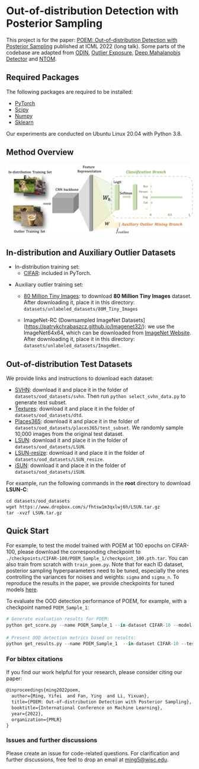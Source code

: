 # Out-of-distribution Detection with Posterior Sampling
This project is for the paper: [POEM: Out-of-distribution Detection with Posterior Sampling](https://arxiv.org/abs/2206.13687) published at ICML 2022 (long talk). Some parts of the codebase are adapted from [ODIN](https://github.com/facebookresearch/odin), [Outlier Exposure](https://github.com/hendrycks/outlier-exposure), [Deep Mahalanobis Detector](https://github.com/pokaxpoka/deep_Mahalanobis_detector) and [NTOM](https://github.com/jfc43/informative-outlier-mining).

## Required Packages

The following packages are required to be installed:

- [PyTorch](https://pytorch.org/)
- [Scipy](https://github.com/scipy/scipy)
- [Numpy](http://www.numpy.org/)
- [Sklearn](https://scikit-learn.org/stable/)

Our experiments are conducted on Ubuntu Linux 20.04 with Python 3.8.

## Method Overview

![framework](framework.png)


## In-distribution and Auxiliary Outlier Datasets

- In-distribution training set:
  - [CIFAR](https://www.cs.toronto.edu/~kriz/cifar.html): included in PyTorch.

* Auxiliary outlier training set:

  * [80 Million Tiny Images](https://groups.csail.mit.edu/vision/TinyImages/): to download **80 Million Tiny Images** dataset. After downloading it, place it in this directory: `datasets/unlabeled_datasets/80M_Tiny_Images`


  * ImageNet-RC (Downsampled ImageNet Datasets](https://patrykchrabaszcz.github.io/Imagenet32/): we use the ImageNet64x64, which can be downloaded from [ImageNet Website](http://image-net.org/download-images). After downloading it, place it in this directory: `datasets/unlabeled_datasets/ImageNet`. 
## Out-of-distribution Test Datasets

We provide links and instructions to download each dataset:

* [SVHN](http://ufldl.stanford.edu/housenumbers/test_32x32.mat): download it and place it in the folder of `datasets/ood_datasets/svhn`. Then run `python select_svhn_data.py` to generate test subset.
* [Textures](https://www.robots.ox.ac.uk/~vgg/data/dtd/download/dtd-r1.0.1.tar.gz): download it and place it in the folder of `datasets/ood_datasets/dtd`.
* [Places365](http://data.csail.mit.edu/places/places365/test_256.tar): download it and place it in the folder of `datasets/ood_datasets/places365/test_subset`. We randomly sample 10,000 images from the original test dataset.
* [LSUN](https://www.dropbox.com/s/fhtsw1m3qxlwj6h/LSUN.tar.gz): download it and place it in the folder of `datasets/ood_datasets/LSUN`.
* [LSUN-resize](https://www.dropbox.com/s/moqh2wh8696c3yl/LSUN_resize.tar.gz): download it and place it in the folder of `datasets/ood_datasets/LSUN_resize`.
* [iSUN](https://www.dropbox.com/s/ssz7qxfqae0cca5/iSUN.tar.gz): download it and place it in the folder of `datasets/ood_datasets/iSUN`.

For example, run the following commands in the **root** directory to download **LSUN-C**:
```
cd datasets/ood_datasets
wget https://www.dropbox.com/s/fhtsw1m3qxlwj6h/LSUN.tar.gz
tar -xvzf LSUN.tar.gz
```

## Quick Start 

For example, to test the model trained with POEM at 100 epochs on CIFAR-100, please download the corresponding checkpoint to `./checkpoints/CIFAR-100/POEM_Sample_1/checkpoint_100.pth.tar`. You can also train from scratch with `train_poem.py`. Note that for each ID dataset, posterior sampling hyperparameters need to be tuned, especially the ones controlling the variances for noises and weights: `sigma` and `sigma_n`. To reproduce the results in the paper, we provide checkpoints for tuned models [here](https://www.dropbox.com/sh/tsqwbob249gouzy/AABS21uLcB1TdwoHxMQpOXpia?dl=0).


To evaluate the OOD detection performance of POEM, for example, with a checkpoint named `POEM_Sample_1`:

```python
# Generate evaluation results for POEM:
python get_score.py --name POEM_Sample_1 --in-dataset CIFAR-10 --model-arch densenet --test_epochs 100

# Present OOD detection metrics based on results:
python get_results.py --name POEM_Sample_1  --in-dataset CIFAR-10 --test_epochs 100
```

### For bibtex citations
If you find our work helpful for your research, please consider citing our paper:
```
@inproceedings{ming2022poem,
  author={Ming, Yifei  and Fan, Ying  and Li, Yixuan},
  title={POEM: Out-of-distribution Detection with Posterior Sampling},
  booktitle={International Conference on Machine Learning},
  year={2022},
  organization={PMLR}
}
```

### Issues and further discussions

Please create an issue for code-related questions. For clarification and further discussions, free feel to drop an email at ming5@wisc.edu.
